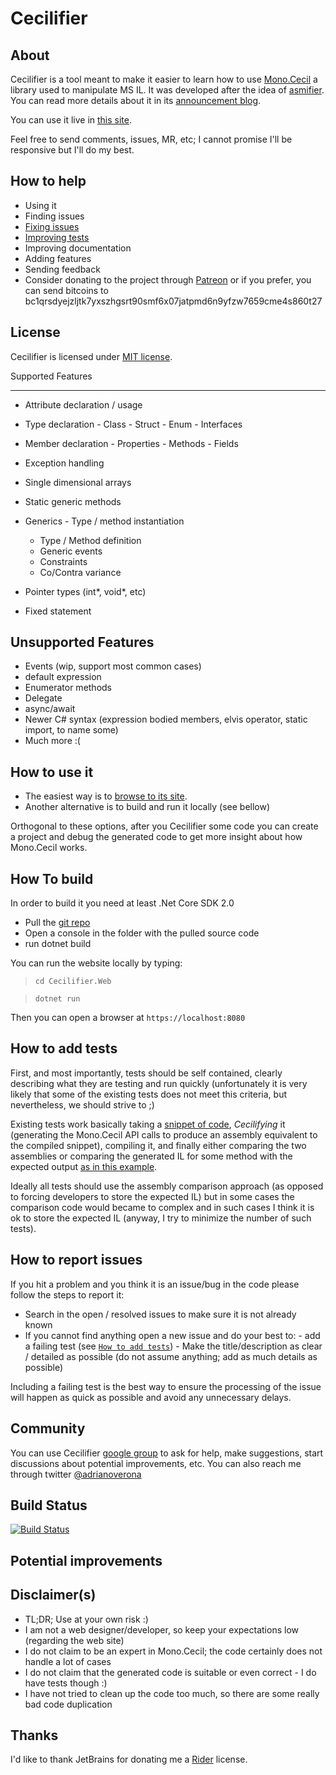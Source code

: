 # Cecilifier

## About

Cecilifier is a tool meant to make it easier to learn how to use [Mono.Cecil](https://github.com/jbevain/cecil) a library used to manipulate MS IL. It was developed after the idea of [asmifier](https://asm.ow2.io/faq.html#Q10). You can read more details about it in its [announcement blog](https://programing-fun.blogspot.com/2019/02/making-it-easier-to-getting-started.html).

You can use it live in [this site](https://cecilifier.me/).

Feel free to send comments, issues, MR, etc; I cannot promise I'll be responsive but I'll do my best.

## How to help

- Using it
- Finding issues
- [Fixing issues](https://github.com/adrianoc/cecilifier/issues)
- [Improving tests](https://github.com/adrianoc/cecilifier/tree/master/Cecilifier.Core.Tests)
- Improving documentation
- Adding features
- Sending feedback
- Consider donating to the project through [Patreon](https://www.patreon.com/cecilifier) or if you prefer, you can send bitcoins to bc1qrsdyejzljtk7yxszhgsrt90smf6x07jatpmd6n9yfzw7659cme4s860t27

## License

Cecilifier is licensed under [MIT license](license.md).

Supported Features

---

- Attribute declaration / usage
- Type declaration - Class - Struct - Enum - Interfaces
- Member declaration - Properties - Methods - Fields
- Exception handling

- Single dimensional arrays
- Static generic methods

- Generics - Type / method instantiation
  - Type / Method definition
  - Generic events
  - Constraints
  - Co/Contra variance
- Pointer types (int*, void*, etc)
- Fixed statement

## Unsupported Features

- Events (wip, support most common cases)
- default expression
- Enumerator methods
- Delegate
- async/await
- Newer C# syntax (expression bodied members, elvis operator, static import, to name some)
- Much more :(

## How to use it

- The easiest way is to [browse to its site](https://cecilifier.me/).
- Another alternative is to build and run it locally (see bellow)

Orthogonal to these options, after you Cecilifier some code you can create a project and debug the generated code to get more insight about how Mono.Cecil works.

## How To build

In order to build it you need at least .Net Core SDK 2.0

- Pull the [git repo](https://github.com/adrianoc/cecilifier)
- Open a console in the folder with the pulled source code
- run dotnet build

You can run the website locally by typing:

> `cd Cecilifier.Web`

> `dotnet run`

Then you can open a browser at `https://localhost:8080`

## How to add tests

First, and most importantly, tests should be self contained, clearly describing what they are testing and run quickly (unfortunately it is very likely that some of the existing tests does not meet this criteria, but nevertheless, we should strive to ;)

Existing tests work basically taking a [snippet of code](https://github.com/adrianoc/cecilifier/blob/dev/Cecilifier.Core.Tests/TestResources/Integration/CodeBlock/Conditional/IfStatement.cs.txt), _Cecilifying_ it (generating the Mono.Cecil API calls to produce an assembly equivalent to the compiled snippet), compiling it, and finally either comparing the two assemblies or comparing the generated IL for some method with the expected output [as in this example](https://github.com/adrianoc/cecilifier/blob/dev/Cecilifier.Core.Tests/TestResources/Integration/CodeBlock/Conditional/IfStatement.cs.il.txt).

Ideally all tests should use the assembly comparison approach (as opposed to forcing developers to store the expected IL) but in some cases the comparison code would became to complex and in such cases I think it is ok to store the expected IL (anyway, I try to minimize the number of such tests).

## How to report issues

If you hit a problem and you think it is an issue/bug in the code please follow the steps to report it:

- Search in the open / resolved issues to make sure it is not already known
- If you cannot find anything open a new issue and do your best to: - add a failing test (see [`How to add tests`](#how-to-add-tests)) - Make the title/description as clear / detailed as possible (do not assume anything; add as much details as possible)

Including a failing test is the best way to ensure the processing of the issue will happen as quick as possible and avoid any unnecessary delays.

## Community

You can use Cecilifier [google group](https://groups.google.com/forum/#!forum/cecilifier) to ask for help, make suggestions, start discussions about potential improvements, etc. You can also reach me through twitter [@adrianoverona](https://twitter.com/adrianoverona)

## Build Status

[![Build Status](https://travis-ci.com/adrianoc/cecilifier.svg?branch=master)](https://travis-ci.com/adrianoc/cecilifier)

## Potential improvements

## Disclaimer(s)

- TL;DR; Use at your own risk :)
- I am not a web designer/developer, so keep your expectations low (regarding the web site)
- I do not claim to be an expert in Mono.Cecil; the code certainly does not handle a lot of cases
- I do not claim that the generated code is suitable or even correct - I do have tests though :)
- I have not tried to clean up the code too much, so there are some really bad code duplication

## Thanks

I'd like to thank JetBrains for donating me a [Rider](https://www.jetbrains.com/rider/) license.
